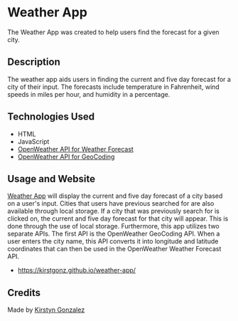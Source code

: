 # Weather App

The Weather App was created to help users find the forecast for a given city.

## Description

The weather app aids users in finding the current and five day forecast for a city of their input. The forecasts include temperature in Fahrenheit, wind speeds in miles per hour, and humidity in a percentage.

## Technologies Used

- HTML
- JavaScript
- [OpenWeather API for Weather Forecast](https://openweathermap.org/api/one-call-api)
- [OpenWeather API for GeoCoding](https://openweathermap.org/api/geocoding-api)


## Usage and Website

[Weather App](https://kirstgonz.github.io/weather-app/) will display the current and five day forecast of a city based on a user's input. Cities that users have previous searched for are also available through local storage. If a city that was previously search for is clicked on, the current and five day forecast for that city will appear. This is done through the use of local storage. Furthermore, this app utilizes two separate APIs. The first API is the OpenWeather GeoCoding API. When a user enters the city name, this API converts it into longitude and latitude coordinates that can then be used in the OpenWeather Weather Forecast API.

- https://kirstgonz.github.io/weather-app/



## Credits

Made by [Kirstyn Gonzalez](https://github.com/kirstgonz)
